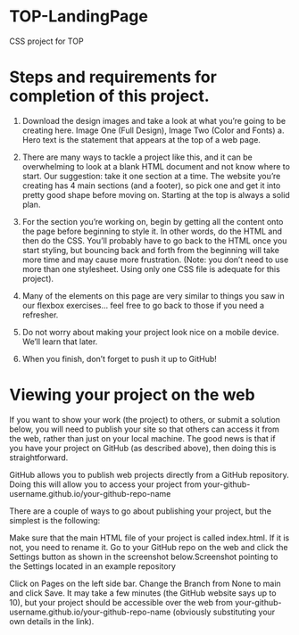 # TOP-LandingPage
CSS project for TOP

# Steps and requirements for completion of this project.

1. Download the design images and take a look at what you’re going to be creating here.
Image One (Full Design), Image Two (Color and Fonts)
  a. Hero text is the statement that appears at the top of a web page.

2. There are many ways to tackle a project like this, and it can be overwhelming to look
at a blank HTML document and not know where to start. Our suggestion: take it one section at a time.
The website you’re creating has 4 main sections (and a footer), so pick one and get it into pretty good shape before moving on.
Starting at the top is always a solid plan.

3. For the section you’re working on, begin by getting all the content onto the page before beginning to style it.
In other words, do the HTML and then do the CSS. You’ll probably have to go back to the HTML once you start styling,
but bouncing back and forth from the beginning will take more time and may cause more frustration.
(Note: you don’t need to use more than one stylesheet. Using only one CSS file is adequate for this project).

4. Many of the elements on this page are very similar to things you saw in our flexbox exercises… feel free
to go back to those if you need a refresher.

5. Do not worry about making your project look nice on a mobile device. We’ll learn that later.

6. When you finish, don’t forget to push it up to GitHub!

# Viewing your project on the web
If you want to show your work (the project) to others, or submit a solution below, you will need to publish
your site so that others can access it from the web, rather than just on your local machine. The good news is
that if you have your project on GitHub (as described above), then doing this is straightforward.

GitHub allows you to publish web projects directly from a GitHub repository. Doing this will allow you to
access your project from your-github-username.github.io/your-github-repo-name

There are a couple of ways to go about publishing your project, but the simplest is the following:

Make sure that the main HTML file of your project is called index.html. If it is not, you need to rename it.
Go to your GitHub repo on the web and click the Settings button as shown in the screenshot below.Screenshot pointing
to the Settings located in an example repository

Click on Pages on the left side bar.
Change the Branch from None to main and click Save.
It may take a few minutes (the GitHub website says up to 10), but your project should be accessible over the
web from your-github-username.github.io/your-github-repo-name (obviously substituting your own details in the link).
